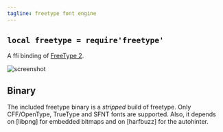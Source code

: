 ```yaml
---
tagline: freetype font engine
---
```


## `local freetype = require'freetype'`

A ffi binding of [FreeType 2].

![screenshot]

## Binary

The included freetype binary is a *stripped* build of freetype.
Only CFF/OpenType, TrueType and SFNT fonts are supported. Also, it depends
on [libpng] for embedded bitmaps and on [harfbuzz] for the autohinter.

[FreeType 2]:    http://freetype.org/freetype2/
[screenshot]:    /files/luapower/media/www/freetype_demo.png
